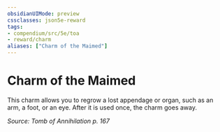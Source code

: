```yaml
---
obsidianUIMode: preview
cssclasses: json5e-reward
tags:
- compendium/src/5e/toa
- reward/charm
aliases: ["Charm of the Maimed"]
---
```

# Charm of the Maimed

This charm allows you to regrow a lost appendage or organ, such as an arm, a foot, or an eye. After it is used once, the charm goes away.

*Source: Tomb of Annihilation p. 167*